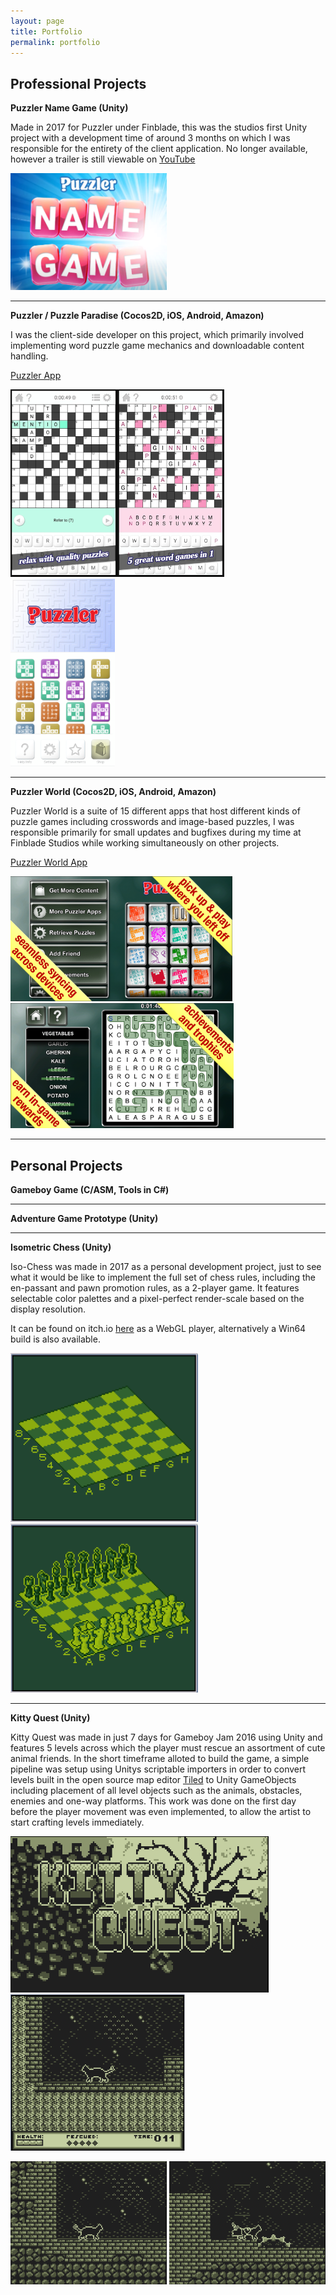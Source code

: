 ```yaml
---
layout: page
title: Portfolio
permalink: portfolio
---
```


## Professional Projects

**Puzzler Name Game (Unity)**

Made in 2017 for Puzzler under Finblade, this was the studios first Unity project with a development time of around 3 months on which I was responsible for the entirety of the client application. No longer available, however a trailer is still viewable on [YouTube](https://www.youtube.com/watch?v=f-LweWh4FoE) 

<img src="unity/namegame.PNG" alt="Puzzler Name Game" width="250"/>

---


**Puzzler / Puzzle Paradise (Cocos2D, iOS, Android, Amazon)**

I was the client-side developer on this project, which primarily involved implementing word puzzle game mechanics and downloadable content handling.

[Puzzler App](https://www.puzzler.com/digital-apps/word-puzzles/puzzler)

<img src="other/puzzler1.PNG" alt="Puzzler 1" height="300"/><img src="other/puzzler2.PNG" alt="Puzzler 2" height="300"/><img src="other/puzzler3.PNG" alt="Puzzler 3" height="300"/>

---

**Puzzler World (Cocos2D, iOS, Android, Amazon)**

Puzzler World is a suite of 15 different apps that host different kinds of puzzle games including crosswords and image-based puzzles, I was responsible primarily for small updates and bugfixes during my time at Finblade Studios while working simultaneously on other projects. 

[Puzzler World App](https://www.puzzler.com/digital-apps/mixed-puzzles/puzzler-world)

<img src="other/puzzlew1.PNG" alt="Puzzler World 1" height="200"> <img src="other/puzzlew2.PNG" alt="Puzzler World 2" height="200">

---

## Personal Projects

**Gameboy Game (C/ASM, Tools in C#)**

---

**Adventure Game Prototype (Unity)**

---

**Isometric Chess (Unity)**

Iso-Chess was made in 2017 as a personal development project, just to see what it would be like to implement the full set of chess rules, including the en-passant and pawn promotion rules, as a 2-player game. It features selectable color palettes and a pixel-perfect render-scale based on the display resolution.

It can be found on itch.io [here](https://theadrain.itch.io/retro-chess) as a WebGL player, alternatively a Win64 build is also available.

<img src="unity/iso_chess_1.gif" alt="Chess 1" width="300"/> <img src="unity/iso_chess_2.gif" alt="Chess 1" width="300"/>

---
**Kitty Quest (Unity)**

Kitty Quest was made in just 7 days for Gameboy Jam 2016 using Unity and features 5 levels across which the player must rescue an assortment of cute animal friends. In the short timeframe alloted to build the game, a simple pipeline was setup using Unitys scriptable importers in order to convert levels built in the open source map editor [Tiled](https://www.mapeditor.org/) to Unity GameObjects including placement of all level objects such as the animals, obstacles, enemies and one-way platforms. This work was done on the first day before the player movement was even implemented, to allow the artist to start crafting levels immediately. 

<img src="unity/kq1.gif" alt="Kitty Quest Logo" height="250"/> <img src="unity/kq4.gif" alt="Kitty Quest 1" height="250"/>

<img src="unity/kq2.gif" alt="Kitty Quest 1" width="250"/> <img src="unity/kq3.gif" alt="Kitty Quest 1" width="250"/> 
